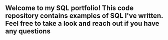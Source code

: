 ## Welcome to my SQL portfolio! This code repository contains examples of SQL I've written. Feel free to take a look and reach out if you have any questions ## 

